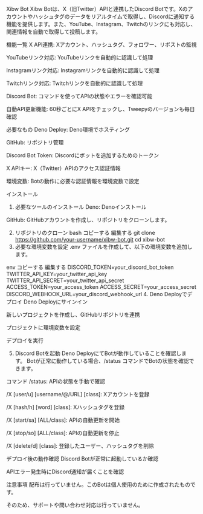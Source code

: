 Xibw Bot
Xibw Botは、X（旧Twitter）APIと連携したDiscord Botです。Xのアカウントやハッシュタグのデータをリアルタイムで取得し、Discordに通知する機能を提供します。また、YouTube、Instagram、Twitchのリンクにも対応し、関連情報を自動で取得して投稿します。

機能一覧
X API連携: Xアカウント、ハッシュタグ、フォロワー、リポストの監視

YouTubeリンク対応: YouTubeリンクを自動的に認識して処理

Instagramリンク対応: Instagramリンクを自動的に認識して処理

Twitchリンク対応: Twitchリンクを自動的に認識して処理

Discord Bot: コマンドを使ってAPIの状態やエラーを確認可能

自動API更新機能: 60秒ごとにX APIをチェックし、Tweepyのバージョンも毎日確認

必要なもの
Deno Deploy: Deno環境でホスティング

GitHub: リポジトリ管理

Discord Bot Token: Discordにボットを追加するためのトークン

X APIキー: X（Twitter）APIのアクセス認証情報

環境変数: Botの動作に必要な認証情報を環境変数で設定

インストール
1. 必要なツールのインストール
Deno: Denoインストール

GitHub: GitHubアカウントを作成し、リポジトリをクローンします。

2. リポジトリのクローン
bash
コピーする
編集する
git clone https://github.com/your-username/xibw-bot.git
cd xibw-bot
3. 必要な環境変数を設定
.env ファイルを作成して、以下の環境変数を追加します。

env
コピーする
編集する
DISCORD_TOKEN=your_discord_bot_token
TWITTER_API_KEY=your_twitter_api_key
TWITTER_API_SECRET=your_twitter_api_secret
ACCESS_TOKEN=your_access_token
ACCESS_SECRET=your_access_secret
DISCORD_WEBHOOK_URL=your_discord_webhook_url
4. Deno Deployでデプロイ
Deno Deployにサインイン

新しいプロジェクトを作成し、GitHubリポジトリを連携

プロジェクトに環境変数を設定

デプロイを実行

5. Discord Botを起動
Deno DeployにてBotが動作していることを確認します。
Botが正常に動作している場合、/status コマンドでBotの状態を確認できます。

コマンド
/status: APIの状態を手動で確認

/X [user/u] [username/@/URL] [class]: Xアカウントを登録

/X [hash/h] [word] [class]: Xハッシュタグを登録

/X [start/sa] [ALL/class]: APIの自動更新を開始

/X [stop/so] [ALL/class]: APIの自動更新を停止

/X [delete/d] [class]: 登録したユーザー、ハッシュタグを削除

デプロイ後の動作確認
Discord Botが正常に起動しているか確認

APIエラー発生時にDiscord通知が届くことを確認

注意事項
配布は行っていません。このBotは個人使用のために作成されたものです。

そのため、サポートや問い合わせ対応は行っていません。
